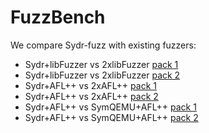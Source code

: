 # FuzzBench

We compare Sydr-fuzz with existing fuzzers:

* Sydr+libFuzzer vs 2xlibFuzzer [pack 1](libfuzzer-p1)
* Sydr+libFuzzer vs 2xlibFuzzer [pack 2](libfuzzer-p2)
* Sydr+AFL++ vs 2xAFL++ [pack 1](aflplusplus-p1)
* Sydr+AFL++ vs 2xAFL++ [pack 2](aflplusplus-p2)
* Sydr+AFL++ vs SymQEMU+AFL++ [pack 1](symqemu-p1)
* Sydr+AFL++ vs SymQEMU+AFL++ [pack 2](symqemu-p2)
